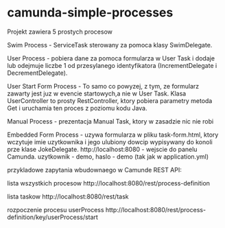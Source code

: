 # camunda-simple-processes

Projekt zawiera 5 prostych procesow

Swim Process - ServiceTask sterowany za pomoca klasy SwimDelegate.

User Process - pobiera dane za pomoca formularza w User Task i dodaje lub odejmuje liczbe 1 od przesylanego identyfikatora (IncrementDelegate i DecrementDelegate).

User Start Form Process - To samo co powyzej, z tym, ze formularz zawarty jest juz w evencie startowych,a nie w User Task.
Klasa UserController to prosty RestController, ktory pobiera parametry metoda Get i uruchamia ten proces z poziomu kodu Java.

Manual Process - prezentacja Manual Task, ktory w zasadzie nic nie robi

Embedded Form Process - uzywa formularza w pliku task-form.html, ktory wczytuje imie uzytkownika i jego ulubiony dowcip wypisywany do konoli prze klase JokeDelegate.
http://localhost:8080 - wejscie do panelu Camunda. uzytkownik - demo, haslo - demo (tak jak w application.yml)

przykladowe zapytania wbudownaego w Camunde REST API:

lista wszystkich procesow
http://localhost:8080/rest/process-definition

lista taskow
http://localhost:8080/rest/task

rozpoczenie procesu userProcess
http://localhost:8080/rest/process-definition/key/userProcess/start
